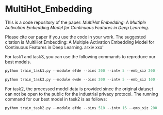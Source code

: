 # MultiHot_Embedding
This is a code repository of the paper: *MultiHot Embedding: A Multiple Activation Embedding Model for Continuous Features in Deep Learning*.

Please cite our paper if you use the code in your work. The suggested citation is MultiHot Embedding: A Multiple Activation Embedding Model for Continuous Features in Deep Learning. arxiv xxx'  

For task1 and task3, you can use the following commands to reproduce our
 best models.

```python
python train_task1.py --module efde --bins 200 --intv 5 --emb_siz 200 --scalar standard
```

```python
python train_task3.py --module ewde --bins 200 --intv 5 --emb_siz 100 --scalar standard --hid_size 128
```

For task2, the processed model data is provided since the original dataset can not be open to the public for the industrial privacy protocol. 
The running command for our best model in task2 is as follows:

```python
python train_task2.py --module efde --bins 510 --intv 16 --emb_siz 200 --scalar standard --hid_size 300
```






